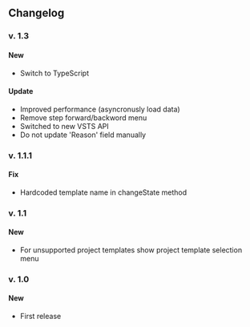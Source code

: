 ## Changelog

### v. 1.3
#### New

+ Switch to TypeScript

#### Update

+ Improved performance (asyncronusly load data)
+ Remove step forward/backword menu
+ Switched to new VSTS API
+ Do not update 'Reason' field manually

### v. 1.1.1
#### Fix

+ Hardcoded template name in changeState method

### v. 1.1
#### New

+ For unsupported project templates show project template selection menu

### v. 1.0
#### New

+ First release